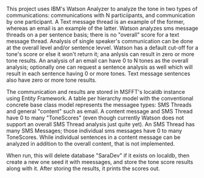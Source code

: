 This project uses IBM's Watson Analyzer to analyze the tone in two types of communications: communications with N particiipants, and communication by one participant. A Text message thread is an example of the former, whereas an email is an example of the latter. Watson analyzes sms message threads on a per sentence basis; there is no "overall" score for a text message thread.  Analysis of single speaker's communication can be done at the overall level and/or sentence levvel.  Watson has a default cut-off for a tone's score or else it won't return it; ana anlysis can result in zero or more tone results. An analysis of an email can have 0 to N tones as the overall analysis; optionally one can request a sentence analysis as well which will result in each sentence having 0 or more tones. Text message sentences also have zero or more tone results.  

The communication and results are stored in MSFFT's localdb instance using Entity Framework.  A table per hierarchy model with the conventional concrete base class model represents the messagee types: SMS Threads and general "content" such as email. A content message and SMS Thread have 0 to many "ToneScores" (even though currently Watson does not support an overall SMS Thread analysis just quite yet).  An SMS Thread has many SMS Messages; those individual sms messages have 0 to many ToneScores. While individual sentences in a content message can be analyzed in addition to the overall content, that is not implemented. 

When run, this will delete database "SaraDev" if it exists on localdb, then create a new one seed it with meessages, and store the tone score results along with it. 
After storing the results, it prints the scores out.


